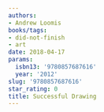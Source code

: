 ```yaml
---
authors:
- Andrew Loomis
books/tags:
- did-not-finish
- art
date: 2018-04-17
params:
  isbn13: '9780857687616'
  year: '2012'
slug: '9780857687616'
star_rating: 0
title: Successful Drawing
---
```


<!--more-->